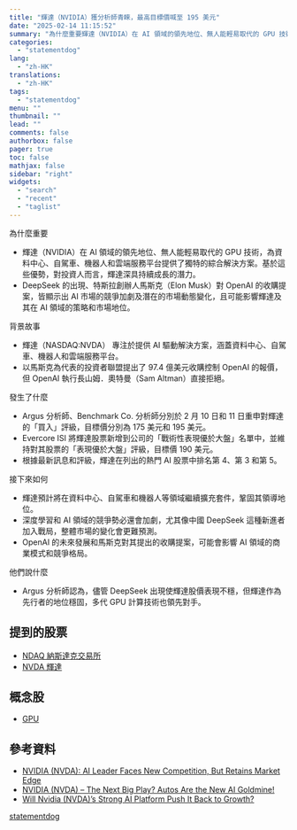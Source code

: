```yaml
---
title: "輝達（NVIDIA）獲分析師青睞，最高目標價喊至 195 美元"
date: "2025-02-14 11:15:52"
summary: "為什麼重要輝達（NVIDIA）在 AI 領域的領先地位、無人能輕易取代的 GPU 技術，為..."
categories:
  - "statementdog"
lang:
  - "zh-HK"
translations:
  - "zh-HK"
tags:
  - "statementdog"
menu: ""
thumbnail: ""
lead: ""
comments: false
authorbox: false
pager: true
toc: false
mathjax: false
sidebar: "right"
widgets:
  - "search"
  - "recent"
  - "taglist"
---
```


為什麼重要

* 輝達（NVIDIA）在 AI 領域的領先地位、無人能輕易取代的 GPU 技術，為資料中心、自駕車、機器人和雲端服務平台提供了獨特的綜合解決方案。基於這些優勢，對投資人而言，輝達深具持續成長的潛力。
* DeepSeek 的出現、特斯拉創辦人馬斯克（Elon Musk）對 OpenAI 的收購提案，皆顯示出 AI 市場的競爭加劇及潛在的市場動態變化，且可能影響輝達及其在 AI 領域的策略和市場地位。

背景故事

* 輝達（NASDAQ:NVDA） 專注於提供 AI 驅動解決方案，涵蓋資料中心、自駕車、機器人和雲端服務平台。
* 以馬斯克為代表的投資者聯盟提出了 97.4 億美元收購控制 OpenAI 的報價，但 OpenAI 執行長山姆．奧特曼（Sam Altman）直接拒絕。

發生了什麼

* Argus 分析師、Benchmark Co. 分析師分別於 2 月 10 日和 11 日重申對輝達的「買入」評級，目標價分別為 175 美元和 195 美元。
* Evercore ISI 將輝達股票新增到公司的「戰術性表現優於大盤」名單中，並維持對其股票的「表現優於大盤」評級，目標價 190 美元。
* 根據最新訊息和評級，輝達在列出的熱門 AI 股票中排名第 4、第 3 和第 5。

接下來如何

* 輝達預計將在資料中心、自駕車和機器人等領域繼續擴充套件，鞏固其領導地位。
* 深度學習和 AI 領域的競爭勢必還會加劇，尤其像中國 DeepSeek 這種新進者加入戰局，整體市場的變化會更難預測。
* OpenAI 的未來發展和馬斯克對其提出的收購提案，可能會影響 AI 領域的商業模式和競爭格局。

他們說什麼

* Argus 分析師認為，儘管 DeepSeek 出現使輝達股價表現不穩，但輝達作為先行者的地位穩固，多代 GPU 計算技術也領先對手。

提到的股票
-----

* [NDAQ 納斯達克交易所](/analysis/NDAQ)
* [NVDA 輝達](/analysis/NVDA)

概念股
---

* [GPU](/tags/1195)

參考資料
----

* [NVIDIA (NVDA): AI Leader Faces New Competition, But Retains Market Edge](https://finance.yahoo.com/news/nvidia-nvda-ai-leader-faces-163404241.html?.tsrc=rss)
* [NVIDIA (NVDA) – The Next Big Play? Autos Are the New AI Goldmine!](https://finance.yahoo.com/news/nvidia-nvda-next-big-play-205057360.html?.tsrc=rss)
* [Will Nvidia (NVDA)’s Strong AI Platform Push It Back to Growth?](https://finance.yahoo.com/news/nvidia-nvda-strong-ai-platform-121030593.html?.tsrc=rss)

[statementdog](https://statementdog.com/news/12438)
